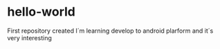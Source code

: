 # hello-world
First repository created
I´m learning develop to android plarform and it´s very interesting
